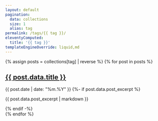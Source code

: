 ```yaml
---
layout: default
pagination:
  data: collections
  size: 1
  alias: tag
permalink: /tags/{{ tag }}/
eleventyComputed:
  title: '{{ tag }}'
templateEngineOverride: liquid,md
---
```

{% assign posts = collections[tag] | reverse %}
{% for post in posts %}
<article class="h-entry">
  <a class="no-underline" href="{{ post.url }}">
    <h2>{{ post.data.title }}</h2>
  </a>
  <time class="dt-published" datetime="{{ post.date }}">
    {{ post.date | date: "%m.%Y" }}
  </time>
  {%- if post.data.post_excerpt %}
    <p class="p-summary">{{ post.data.post_excerpt | markdown }}</p>
  {% endif -%}
</article>
{% endfor %}
